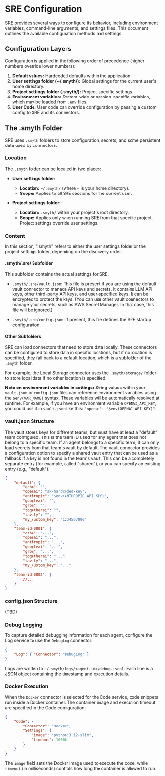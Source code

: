 # SRE Configuration

SRE provides several ways to configure its behavior, including environment variables, command-line arguments, and settings files. This document outlines the available configuration methods and settings.

## Configuration Layers

Configuration is applied in the following order of precedence (higher numbers override lower numbers):

1.  **Default values:** Hardcoded defaults within the application.
2.  **User settings folder (~/.smyth/):** Global settings for the current user's home directory.
3.  **Project settings folder (.smyth/):** Project-specific settings.
4.  **Environment variables:** System-wide or session-specific variables, which may be loaded from `.env` files.
5.  **User Code:** User code can override configuration by passing a custom config to SRE and its connectors.

## The .smyth Folder

SRE uses `.smyth` folders to store configuration, secrets, and some persistent data used by connectors:

### Location

The `.smyth` folder can be located in two places:

-   **User settings folder:**

    -   **Location:** `~/.smyth/` (where `~` is your home directory).
    -   **Scope:** Applies to all SRE sessions for the current user.

-   **Project settings folder:**
    -   **Location:** `.smyth/` within your project's root directory.
    -   **Scope:** Applies only when running SRE from that specific project. Project settings override user settings.

### Content

In this section, ".smyth" refers to either the user settings folder or the project settings folder, depending on the discovery order.

#### .smyth/.sre/ Subfolder

This subfolder contains the actual settings for SRE.

-   `.smyth/.sre/vault.json`: This file is present if you are using the default vault connector to manage API keys and secrets. It contains LLM API keys, other third-party API keys, and user-specified keys. It can be encrypted to protect the keys. (You can use other vault connectors to manage your secrets, such as AWS Secret Manager. In that case, this file will be ignored.)

-   `.smyth/.sre/config.json`: If present, this file defines the SRE startup configuration.

#### Other Subfolders

SRE can load connectors that need to store data locally. These connectors can be configured to store data in specific locations, but if no location is specified, they fall back to a default location, which is a subfolder of the `.smyth` folder.

For example, the Local Storage connector uses the `.smyth/storage/` folder to store local data if no other location is specified.

**Note on environment variables in settings:** String values within your `vault.json` or `config.json` files can reference environment variables using the `$env(VAR_NAME)` syntax. These variables will be automatically resolved at runtime. For example, if you have an environment variable `OPENAI_API_KEY`, you could use it in `vault.json` like this: `"openai": "$env(OPENAI_API_KEY)"`.

### vault.json Structure

The vault stores keys for different teams, but must have at least a "default" team configured. This is the team ID used for any agent that does not belong to a specific team. If an agent belongs to a specific team, it can only load secrets from that team's vault by default. The vault connector provides a configuration option to specify a shared vault entry that can be used as a fallback if a key is not found in the team's vault. This can be a completely separate entry (for example, called "shared"), or you can specify an existing entry (e.g., "default").

```json
{
    "default": {
        "echo": "",
        "openai": "sk-hardcoded-key",
        "anthropic": "$env(ANTHROPIC_API_KEY)",
        "googleai": "",
        "groq": "",
        "togetherai": "",
        "tavily": "",
        "my_custom_key": "1234567890"
    },
    "team-id-0001": {
        "echo": "...",
        "openai": "...",
        "anthropic": "...",
        "googleai": "...",
        "groq": "...",
        "togetherai": "...",
        "tavily": "...",
        "my_custom_key": "..."
    },
    "team-id-0002": {
        //...
    }
}
```

### config.json Structure

(TBD)

### Debug Logging

To capture detailed debugging information for each agent, configure the Log service
to use the `DebugLog` connector:

```json
{
    "Log": { "Connector": "DebugLog" }
}
```

Logs are written to `~/.smyth/logs/<agent-id>/debug.jsonl`. Each line is a JSON
object containing the timestamp and execution details.

### Docker Execution

When the `Docker` connector is selected for the Code service, code snippets run
inside a Docker container. The container image and execution timeout are
specified in the Code configuration:

```json
{
    "Code": {
        "Connector": "Docker",
        "Settings": {
            "image": "python:3.12-slim",
            "timeout": 10000
        }
    }
}
```

The `image` field sets the Docker image used to execute the code, while
`timeout` (in milliseconds) controls how long the container is allowed to run.
